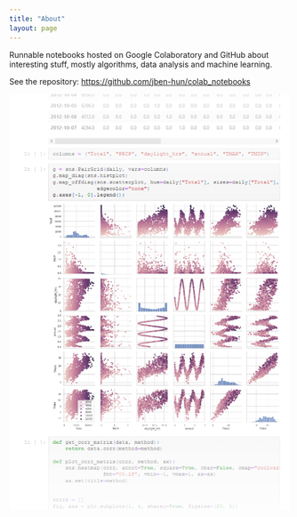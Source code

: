 ```yaml
---
title: "About"
layout: page
---
```

Runnable notebooks hosted on Google Colaboratory and GitHub about interesting stuff, mostly algorithms, data analysis and machine learning.

See the repository: <https://github.com/jben-hun/colab_notebooks>

![](images/notebook.png)